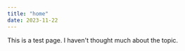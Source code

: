 ```yaml
---
title: "home"
date: 2023-11-22
---
```

This is a test page. I haven't thought much about the topic.
